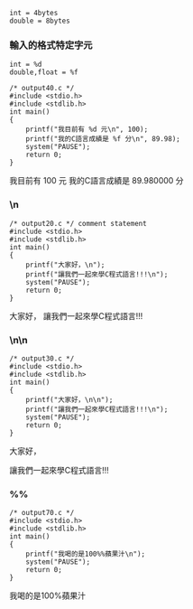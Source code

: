 ```
int = 4bytes
double = 8bytes
```
### 輸入的格式特定字元
```
int = %d
double,float = %f
```
```
/* output40.c */
#include <stdio.h>
#include <stdlib.h>
int main()
{
    printf("我目前有 %d 元\n", 100);
    printf("我的C語言成績是 %f 分\n", 89.98);
    system("PAUSE");
    return 0;
}
```
我目前有 100 元
我的C語言成績是 89.980000 分

### \n
```
/* output20.c */ comment statement
#include <stdio.h>
#include <stdlib.h>
int main()
{
    printf("大家好，\n");
    printf("讓我們一起來學C程式語言!!!\n");
    system("PAUSE");
    return 0;
}
```

大家好，
讓我們一起來學C程式語言!!!
### \n\n 
```
/* output30.c */
#include <stdio.h>
#include <stdlib.h>
int main()
{
    printf("大家好，\n\n");
    printf("讓我們一起來學C程式語言!!!\n");
    system("PAUSE");
    return 0;
}
```
大家好，

讓我們一起來學C程式語言!!!
### %%
```
/* output70.c */
#include <stdio.h>
#include <stdlib.h>
int main()
{
    printf("我喝的是100%%蘋果汁\n");
    system("PAUSE");
    return 0;
}
```
我喝的是100%蘋果汁

